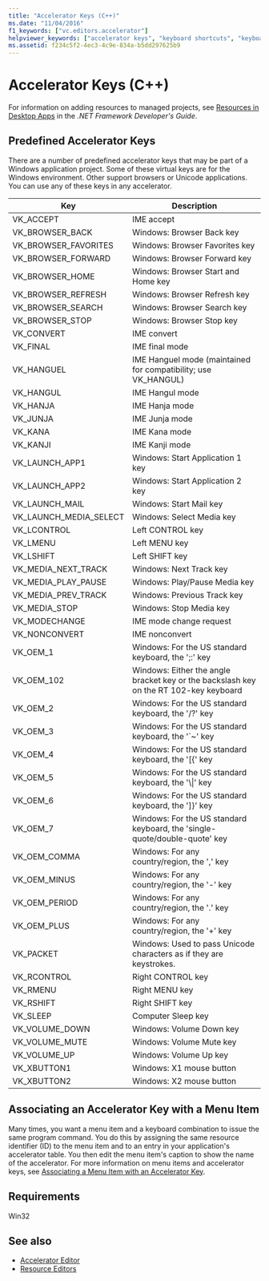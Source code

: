 ```yaml
---
title: "Accelerator Keys (C++)"
ms.date: "11/04/2016"
f1_keywords: ["vc.editors.accelerator"]
helpviewer_keywords: ["accelerator keys", "keyboard shortcuts", "keyboard shortcuts [C++], predefined", "menus [C++], shortcut keys", "keyboard shortcuts [C++], menu association"]
ms.assetid: f234c5f2-4ec3-4c9e-834a-b5dd297625b9
---
```

# Accelerator Keys (C++)

For information on adding resources to managed projects, see [Resources in Desktop Apps](/dotnet/framework/resources/index) in the *.NET Framework Developer's Guide*.

## Predefined Accelerator Keys

There are a number of predefined accelerator keys that may be part of a Windows application project. Some of these virtual keys are for the Windows environment. Other support browsers or Unicode applications. You can use any of these keys in any accelerator.

|Key|Description|
|---------|-----------------|
|VK_ACCEPT|IME accept|
|VK_BROWSER_BACK|Windows: Browser Back key|
|VK_BROWSER_FAVORITES|Windows: Browser Favorites key|
|VK_BROWSER_FORWARD|Windows: Browser Forward key|
|VK_BROWSER_HOME|Windows: Browser Start and Home key|
|VK_BROWSER_REFRESH|Windows: Browser Refresh key|
|VK_BROWSER_SEARCH|Windows: Browser Search key|
|VK_BROWSER_STOP|Windows: Browser Stop key|
|VK_CONVERT|IME convert|
|VK_FINAL|IME final mode|
|VK_HANGUEL|IME Hanguel mode (maintained for compatibility; use VK_HANGUL)|
|VK_HANGUL|IME Hangul mode|
|VK_HANJA|IME Hanja mode|
|VK_JUNJA|IME Junja mode|
|VK_KANA|IME Kana mode|
|VK_KANJI|IME Kanji mode|
|VK_LAUNCH_APP1|Windows: Start Application 1 key|
|VK_LAUNCH_APP2|Windows: Start Application 2 key|
|VK_LAUNCH_MAIL|Windows: Start Mail key|
|VK_LAUNCH_MEDIA_SELECT|Windows: Select Media key|
|VK_LCONTROL|Left CONTROL key|
|VK_LMENU|Left MENU key|
|VK_LSHIFT|Left SHIFT key|
|VK_MEDIA_NEXT_TRACK|Windows: Next Track key|
|VK_MEDIA_PLAY_PAUSE|Windows: Play/Pause Media key|
|VK_MEDIA_PREV_TRACK|Windows: Previous Track key|
|VK_MEDIA_STOP|Windows: Stop Media key|
|VK_MODECHANGE|IME mode change request|
|VK_NONCONVERT|IME nonconvert|
|VK_OEM_1|Windows: For the US standard keyboard, the ';:' key|
|VK_OEM_102|Windows: Either the angle bracket key or the backslash key on the RT 102-key keyboard|
|VK_OEM_2|Windows: For the US standard keyboard, the '/?' key|
|VK_OEM_3|Windows: For the US standard keyboard, the '`~' key|
|VK_OEM_4|Windows: For the US standard keyboard, the '[{' key|
|VK_OEM_5|Windows: For the US standard keyboard, the '\\&#124;' key|
|VK_OEM_6|Windows: For the US standard keyboard, the ']}' key|
|VK_OEM_7|Windows: For the US standard keyboard, the 'single-quote/double-quote' key|
|VK_OEM_COMMA|Windows: For any country/region, the ',' key|
|VK_OEM_MINUS|Windows: For any country/region, the '-' key|
|VK_OEM_PERIOD|Windows: For any country/region, the '.' key|
|VK_OEM_PLUS|Windows: For any country/region, the '+' key|
|VK_PACKET|Windows: Used to pass Unicode characters as if they are keystrokes.|
|VK_RCONTROL|Right CONTROL key|
|VK_RMENU|Right MENU key|
|VK_RSHIFT|Right SHIFT key|
|VK_SLEEP|Computer Sleep key|
|VK_VOLUME_DOWN|Windows: Volume Down key|
|VK_VOLUME_MUTE|Windows: Volume Mute key|
|VK_VOLUME_UP|Windows: Volume Up key|
|VK_XBUTTON1|Windows: X1 mouse button|
|VK_XBUTTON2|Windows: X2 mouse button|

## Associating an Accelerator Key with a Menu Item

Many times, you want a menu item and a keyboard combination to issue the same program command. You do this by assigning the same resource identifier (ID) to the menu item and to an entry in your application's accelerator table. You then edit the menu item's caption to show the name of the accelerator. For more information on menu items and accelerator keys, see [Associating a Menu Item with an Accelerator Key](../windows/associating-a-menu-command-with-an-accelerator-key.md).

## Requirements

Win32

## See also

- [Accelerator Editor](../windows/accelerator-editor.md)
- [Resource Editors](../windows/resource-editors.md)
